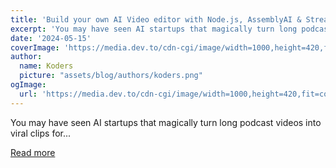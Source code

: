 ```yaml
---
title: 'Build your own AI Video editor with Node.js, AssemblyAI & StreamPot'
excerpt: 'You may have seen AI startups that magically turn long podcast videos into viral clips for...'
date: '2024-05-15'
coverImage: 'https://media.dev.to/cdn-cgi/image/width=1000,height=420,fit=cover,gravity=auto,format=auto/https%3A%2F%2Fdev-to-uploads.s3.amazonaws.com%2Fuploads%2Farticles%2F9f774kggk619smn59nr9.png'
author:
  name: Koders
  picture: "assets/blog/authors/koders.png"
ogImage:
  url: 'https://media.dev.to/cdn-cgi/image/width=1000,height=420,fit=cover,gravity=auto,format=auto/https%3A%2F%2Fdev-to-uploads.s3.amazonaws.com%2Fuploads%2Farticles%2F9f774kggk619smn59nr9.png'
---
```


You may have seen AI startups that magically turn long podcast videos into viral clips for...

[Read more](https://dev.to/jacksbridger/build-your-own-ai-video-editor-with-nodejs-assemblyai-streampot-45d5)

